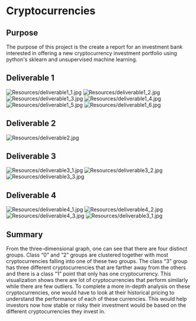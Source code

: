 # Cryptocurrencies
## Purpose
The purpose of this project is the create a report for an investment bank interested in offering a new cryptocurrency investment portfolio using python's sklearn and unsupervised machine learning.
## Deliverable 1
![Resources/deliverable1_1.jpg](Resources/deliverable1_1.jpg)
![Resources/deliverable1_2.jpg](Resources/deliverable1_2.jpg)
![Resources/deliverable1_3.jpg](Resources/deliverable1_3.jpg)
![Resources/deliverable1_4.jpg](Resources/deliverable1_4.jpg)
![Resources/deliverable1_5.jpg](Resources/deliverable1_5.jpg)
![Resources/deliverable1_6.jpg](Resources/deliverable1_6.jpg)

## Deliverable 2
![Resources/deliverable2.jpg](Resources/deliverable2.jpg)

## Deliverable 3
![Resources/deliverable3_1.jpg](Resources/deliverable3_1.jpg)
![Resources/deliverable3_2.jpg](Resources/deliverable3_2.jpg)
![Resources/deliverable3_3.jpg](Resources/deliverable3_3.jpg)

## Deliverable 4
![Resources/deliverable4_1.jpg](Resources/deliverable4_1.jpg)
![Resources/deliverable4_2.jpg](Resources/deliverable4_2.jpg)
![Resources/deliverable4_3.jpg](Resources/deliverable4_3.jpg)
![Resources/deliverable3_1.jpg](Resources/deliverable4_4.jpg)

## Summary

From the three-dimensional graph, one can see that there are four distinct groups. Class “0” and “2” groups are clustered together with most cryptocurrencies falling into one of these two groups. The class “3” group has three different cryptocurrencies that are farther away from the others and there is a class “1” point that only has one cryptocurrency. This visualization shows there are lot of cryptocurrencies that perform similarly while there are few outliers. To complete a more in-depth analysis on these cryptocurrencies, one would have to look at their historical pricing to understand the performance of each of these currencies. This would help investors now how stable or risky their investment would be based on the different cryptocurrencies they invest in.
